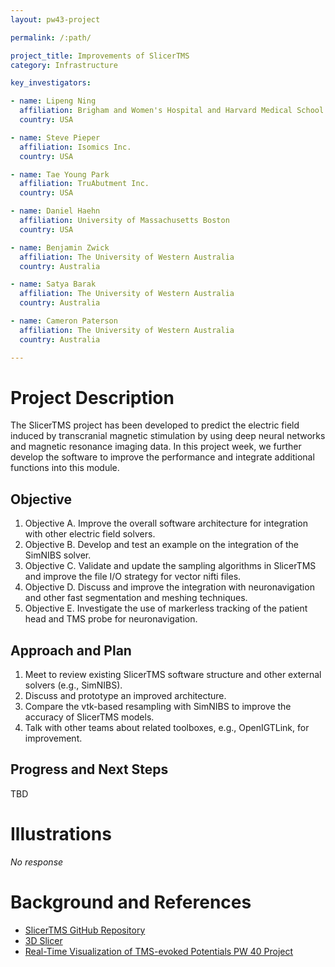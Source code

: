 ```yaml
---
layout: pw43-project

permalink: /:path/

project_title: Improvements of SlicerTMS
category: Infrastructure

key_investigators:

- name: Lipeng Ning
  affiliation: Brigham and Women's Hospital and Harvard Medical School
  country: USA

- name: Steve Pieper
  affiliation: Isomics Inc.
  country: USA

- name: Tae Young Park
  affiliation: TruAbutment Inc.
  country: USA

- name: Daniel Haehn
  affiliation: University of Massachusetts Boston
  country: USA

- name: Benjamin Zwick
  affiliation: The University of Western Australia
  country: Australia

- name: Satya Barak
  affiliation: The University of Western Australia
  country: Australia

- name: Cameron Paterson
  affiliation: The University of Western Australia
  country: Australia

---
```


# Project Description

<!-- Add a short paragraph describing the project. -->


The SlicerTMS project has been developed to predict the electric field induced by transcranial magnetic stimulation by using deep neural networks and magnetic resonance imaging data. In this project week, we further develop the software to improve the performance and integrate additional functions into this module.



## Objective

<!-- Describe here WHAT you would like to achieve (what you will have as end result). -->


1. Objective A. Improve the overall software architecture for integration with other electric field solvers.
2. Objective B. Develop and test an example on the integration of the SimNIBS solver. 
3. Objective C. Validate and update the sampling algorithms in SlicerTMS and improve the file I/O strategy for vector nifti files.
4. Objective D. Discuss and improve the integration with neuronavigation and other fast segmentation and meshing techniques.
5. Objective E. Investigate the use of markerless tracking of the patient head and TMS probe for neuronavigation.




## Approach and Plan

<!-- Describe here HOW you would like to achieve the objectives stated above. -->


1. Meet to review existing SlicerTMS software structure and other external solvers (e.g., SimNIBS).
2. Discuss and prototype an improved architecture.
3. Compare the vtk-based resampling with SimNIBS to improve the accuracy of SlicerTMS models.
4. Talk with other teams about related toolboxes, e.g., OpenIGTLink, for improvement.



## Progress and Next Steps

<!-- Update this section as you make progress, describing of what you have ACTUALLY DONE.
     If there are specific steps that you could not complete then you can describe them here, too. -->


TBD




# Illustrations

<!-- Add pictures and links to videos that demonstrate what has been accomplished. -->


_No response_



# Background and References

<!-- If you developed any software, include link to the source code repository.
     If possible, also add links to sample data, and to any relevant publications. -->


- [SlicerTMS GitHub Repository](https://github.com/SlicerTMS/SlicerTMS)
- [3D Slicer](https://github.com/Slicer/Slicer)
- [Real-Time Visualization of TMS-evoked Potentials PW 40 Project](https://projectweek.na-mic.org/PW40_2024_GranCanaria/Projects/RealTimeVisualizationOfTmsEvokedPotentials/)

